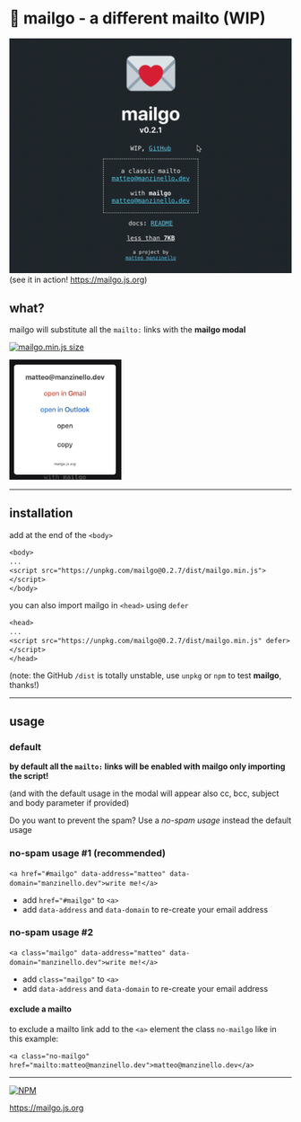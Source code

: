 # 💌 mailgo - a different mailto (WIP)

![mailgo screencast](/assets/video/mailgo-v0.2.1-screencast.gif)
(see it in action! <https://mailgo.js.org>)

## what?

mailgo will substitute all the `mailto:` links with the **mailgo modal**

[![mailgo.min.js size](https://img.shields.io/github/size/manzinello/mailgo/dist/mailgo.min.js.svg?label=mailgo.min.js&style=flat-square)](https://unpkg.com/mailgo@0.2.7/dist/mailgo.min.js)

<img src="assets/img/screen-1.png" alt="mailgo modal" width="200"/>

---

## installation

add at the end of the `<body>`

```
<body>
...
<script src="https://unpkg.com/mailgo@0.2.7/dist/mailgo.min.js"></script>
</body>
```

you can also import mailgo in `<head>` using `defer`

```
<head>
...
<script src="https://unpkg.com/mailgo@0.2.7/dist/mailgo.min.js" defer></script>
</head>
```

(note: the GitHub `/dist` is totally unstable, use `unpkg` or `npm` to test **mailgo**, thanks!)

---

## usage

### default

**by default all the `mailto:` links will be enabled with mailgo only importing the script!**

(and with the default usage in the modal will appear also cc, bcc, subject and body parameter if provided)

Do you want to prevent the spam? Use a _no-spam usage_ instead the default usage

### no-spam usage #1 (recommended)

`<a href="#mailgo" data-address="matteo" data-domain="manzinello.dev">write me!</a>`

- add `href="#mailgo"` to `<a>`
- add `data-address` and `data-domain` to re-create your email address

### no-spam usage #2

`<a class="mailgo" data-address="matteo" data-domain="manzinello.dev">write me!</a>`

- add `class="mailgo"` to `<a>`
- add `data-address` and `data-domain` to re-create your email address

#### exclude a mailto

to exclude a mailto link add to the `<a>` element the class `no-mailgo` like in this example:

```
<a class="no-mailgo" href="mailto:matteo@manzinello.dev">matteo@manzinello.dev</a>
```

---

[![NPM](https://nodei.co/npm/mailgo.png)](https://nodei.co/npm/mailgo/)

<https://mailgo.js.org>

